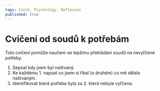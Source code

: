 ```yaml
---
tags: Czech, Psychology, Reflexion
published: true
---
```


# Cvičení od soudů k potřebám

Toto cvičení pomůže naučení-se lepšímu překládání soudů na nevyřčené potřeby.

1. Sepsat kdy jsem byl naštvaný.
2. Ke každému 1. napsat co jsem si říkal (o druhém) co mě dělalo naštvaným.
3. Identifikovat která potřeba byla za 2. která nebyla vyřčena.
